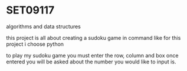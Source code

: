 # SET09117

algorithms and data structures

this project is all about creating a sudoku game in command like for this project i choose python

to play my sudoku game you must enter the row, column and box once entered you will be asked about the number you would like to input is.
